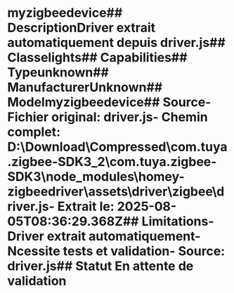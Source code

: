 # myzigbeedevice##  DescriptionDriver extrait automatiquement depuis driver.js##  Classelights##  Capabilities##  Typeunknown##  ManufacturerUnknown##  Modelmyzigbeedevice##  Source- **Fichier original**: driver.js- **Chemin complet**: D:\Download\Compressed\com.tuya.zigbee-SDK3_2\com.tuya.zigbee-SDK3\node_modules\homey-zigbeedriver\assets\driver\zigbee\driver.js- **Extrait le**: 2025-08-05T08:36:29.368Z##  Limitations- Driver extrait automatiquement- Ncessite tests et validation- Source: driver.js##  Statut En attente de validation